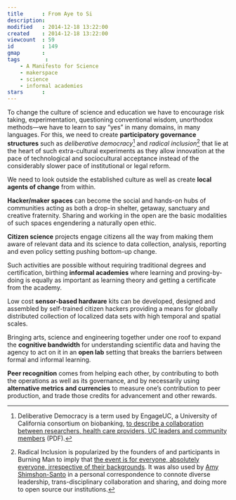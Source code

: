```yaml
---
title      : From Aye to Si
description: 
modified   : 2014-12-18 13:22:00
created    : 2014-12-18 13:22:00
viewcount  : 59
id         : 149
gmap       : 
tags        :
    - A Manifesto for Science
    - makerspace
    - science
    - informal academies
stars      : 
---
```


To change the culture of science and education we have to encourage risk taking, experimentation, questioning conventional wisdom, unorthodox methods—we have to learn to say “yes” in many domains, in many languages. For this, we need to create **participatory governance structures** such as *deliberative democracy*[^1] and *radical inclusion*[^2] that lie at the heart of such extra-cultural experiments as they allow innovation at the pace of technological and sociocultural acceptance instead of the considerably slower pace of institutional or legal reform.

We need to look outside the established culture as well as create **local agents of change** from within. 

**Hacker/maker spaces** can become the social and hands-on hubs of communities acting as both a drop-in shelter, getaway, sanctuary and creative fraternity. Sharing and working in the open are the basic modalities of such spaces engendering a naturally open ethic. 

**Citizen science** projects engage citizens all the way from making them aware of relevant data and its science to data collection, analysis, reporting and even policy setting pushing bottom-up change. 

Such activities are possible without requiring traditional degrees and certification, birthing **informal academies** where learning and proving-by-doing is equally as important as learning theory and getting a certificate from the academy. 

Low cost **sensor-based hardware** kits can be developed, designed and assembled by self-trained citizen hackers providing a means for globally distributed collection of localized data sets with high temporal and spatial scales. 

Bringing arts, science and engineering together under one roof to expand the **cognitive bandwidth** for understanding scientific data and having the agency to act on it in an **open lab** setting that breaks the barriers between formal and informal learning. 

**Peer recognition** comes from helping each other, by contributing to both the operations as well as its governance, and by necessarily using **alternative metrics and currencies** to measure one’s contribution to peer production, and trade those credits for advancement and other rewards. 

[^1]: Deliberative Democracy is a  term used by EngageUC, a University of California consortium on biobanking, <a href='http://ctsi.ucsf.edu/sites/default/files/attachments/EngageUC_BriefingBook_English.pdf' target='_blank'>to describe a collaboration between researchers, health care providers, UC leaders and community members</a> (PDF).

[^2]: Radical Inclusion is popularized by the founders of and participants in Burning Man to imply that <a href='https://en.wikipedia.org/wiki/Burning_Man#Radical_inclusion' target='_blank'>the event is for everyone, absolutely everyone, irrespective of their backgrounds</a>. It was also used by <a href='http://www.amyshimshon.com/' target='_blank'>Amy Shimshon-Santo</a> in a personal correspondence to connote diverse leadership, trans-disciplinary collaboration and sharing, and doing more to open source our institutions.
